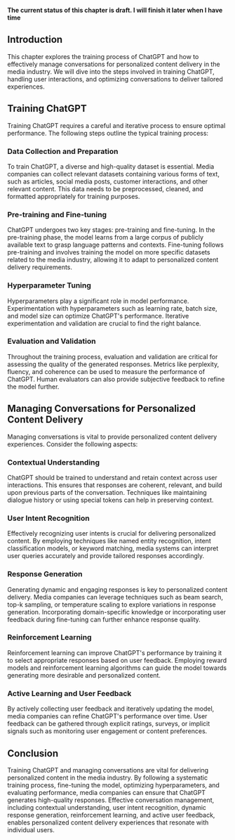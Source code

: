 **The current status of this chapter is draft. I will finish it later when I have time**

Introduction
------------

This chapter explores the training process of ChatGPT and how to effectively manage conversations for personalized content delivery in the media industry. We will dive into the steps involved in training ChatGPT, handling user interactions, and optimizing conversations to deliver tailored experiences.

Training ChatGPT
----------------

Training ChatGPT requires a careful and iterative process to ensure optimal performance. The following steps outline the typical training process:

### Data Collection and Preparation

To train ChatGPT, a diverse and high-quality dataset is essential. Media companies can collect relevant datasets containing various forms of text, such as articles, social media posts, customer interactions, and other relevant content. This data needs to be preprocessed, cleaned, and formatted appropriately for training purposes.

### Pre-training and Fine-tuning

ChatGPT undergoes two key stages: pre-training and fine-tuning. In the pre-training phase, the model learns from a large corpus of publicly available text to grasp language patterns and contexts. Fine-tuning follows pre-training and involves training the model on more specific datasets related to the media industry, allowing it to adapt to personalized content delivery requirements.

### Hyperparameter Tuning

Hyperparameters play a significant role in model performance. Experimentation with hyperparameters such as learning rate, batch size, and model size can optimize ChatGPT's performance. Iterative experimentation and validation are crucial to find the right balance.

### Evaluation and Validation

Throughout the training process, evaluation and validation are critical for assessing the quality of the generated responses. Metrics like perplexity, fluency, and coherence can be used to measure the performance of ChatGPT. Human evaluators can also provide subjective feedback to refine the model further.

Managing Conversations for Personalized Content Delivery
--------------------------------------------------------

Managing conversations is vital to provide personalized content delivery experiences. Consider the following aspects:

### Contextual Understanding

ChatGPT should be trained to understand and retain context across user interactions. This ensures that responses are coherent, relevant, and build upon previous parts of the conversation. Techniques like maintaining dialogue history or using special tokens can help in preserving context.

### User Intent Recognition

Effectively recognizing user intents is crucial for delivering personalized content. By employing techniques like named entity recognition, intent classification models, or keyword matching, media systems can interpret user queries accurately and provide tailored responses accordingly.

### Response Generation

Generating dynamic and engaging responses is key to personalized content delivery. Media companies can leverage techniques such as beam search, top-k sampling, or temperature scaling to explore variations in response generation. Incorporating domain-specific knowledge or incorporating user feedback during fine-tuning can further enhance response quality.

### Reinforcement Learning

Reinforcement learning can improve ChatGPT's performance by training it to select appropriate responses based on user feedback. Employing reward models and reinforcement learning algorithms can guide the model towards generating more desirable and personalized content.

### Active Learning and User Feedback

By actively collecting user feedback and iteratively updating the model, media companies can refine ChatGPT's performance over time. User feedback can be gathered through explicit ratings, surveys, or implicit signals such as monitoring user engagement or content preferences.

Conclusion
----------

Training ChatGPT and managing conversations are vital for delivering personalized content in the media industry. By following a systematic training process, fine-tuning the model, optimizing hyperparameters, and evaluating performance, media companies can ensure that ChatGPT generates high-quality responses. Effective conversation management, including contextual understanding, user intent recognition, dynamic response generation, reinforcement learning, and active user feedback, enables personalized content delivery experiences that resonate with individual users.
